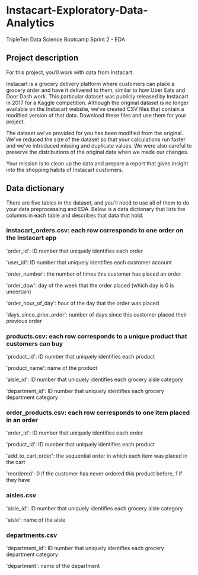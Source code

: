 # Instacart-Exploratory-Data-Analytics
TripleTen Data Science Bootcamp Sprint 2 - EDA

## Project description

For this project, you’ll work with data from Instacart.

Instacart is a grocery delivery platform where customers can place a grocery order and have it delivered to them, similar to how Uber Eats and Door Dash work. This particular dataset was publicly released by Instacart in 2017 for a Kaggle competition. Although the original dataset is no longer available on the Instacart website, we’ve created CSV files that contain a modified version of that data. Download these files and use them for your project.

The dataset we've provided for you has been modified from the original. We've reduced the size of the dataset so that your calculations run faster and we’ve introduced missing and duplicate values. We were also careful to preserve the distributions of the original data when we made our changes.

Your mission is to clean up the data and prepare a report that gives insight into the shopping habits of Instacart customers.

## Data dictionary
There are five tables in the dataset, and you’ll need to use all of them to do your data preprocessing and EDA. Below is a data dictionary that lists the columns in each table and describes that data that hold.

### instacart_orders.csv: each row corresponds to one order on the Instacart app

'order_id': ID number that uniquely identifies each order

'user_id': ID number that uniquely identifies each customer account

'order_number': the number of times this customer has placed an order

'order_dow': day of the week that the order placed (which day is 0 is uncertain)

'order_hour_of_day': hour of the day that the order was placed

'days_since_prior_order': number of days since this customer placed their previous order

### products.csv: each row corresponds to a unique product that customers can buy

'product_id': ID number that uniquely identifies each product

'product_name': name of the product

'aisle_id': ID number that uniquely identifies each grocery aisle category

'department_id': ID number that uniquely identifies each grocery department category

### order_products.csv: each row corresponds to one item placed in an order
'order_id': ID number that uniquely identifies each order

'product_id': ID number that uniquely identifies each product

'add_to_cart_order': the sequential order in which each item was placed in the cart

'reordered': 0 if the customer has never ordered this product before, 1 if they have

### aisles.csv

'aisle_id': ID number that uniquely identifies each grocery aisle category

'aisle': name of the aisle

### departments.csv

'department_id': ID number that uniquely identifies each grocery department category

'department': name of the department
